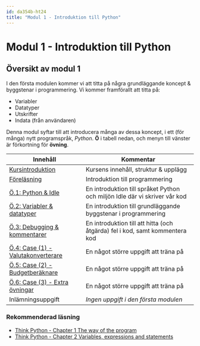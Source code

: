 ```yaml
---
id: da354b-ht24
title: "Modul 1 - Introduktion till Python"
---
```


# Modul 1 - Introduktion till Python

## Översikt av modul 1

I den första modulen kommer vi att titta på några grundläggande koncept &amp; byggstenar i programmering. Vi kommer framförallt att titta på:

- Variabler
- Datatyper
- Utskrifter
- Indata (från användaren)

Denna modul syftar till att introducera många av dessa koncept, i ett (för många) nytt programspråk, _Python_. **Ö** i tabell nedan, och menyn till vänster är förkortning för **övning**.

| Innehåll | Kommentar |
| --- | --- |
| [Kursintroduktion](../course) | Kursens innehåll, struktur & upplägg |
| [Föreläsning](../lecture) | Introduktion till programmering |
| [Ö.1: Python & Idle](../ex-1) | En introduktion till språket Python och miljön Idle där vi skriver vår kod |
| [Ö.2: Variabler & datatyper](../ex-2) | En introduktion till grundläggande byggstenar i programmering |
| [Ö.3: Debugging & kommentarer](../ex-3) | En introduktion till att hitta (och åtgärda) fel i kod, samt kommentera kod |
| [Ö.4: Case (1) - Valutakonverterare](../ex-4) | En något större uppgift att träna på |
| [Ö.5: Case (2) - Budgetberäknare](../ex-5) | En något större uppgift att träna på |
| [Ö.6: Case (3) - Extra övningar](../ex-6) | En något större uppgift att träna på |
| Inlämningsuppgift | *Ingen uppgift i den första modulen* |

### Rekommenderad läsning

- [Think Python - Chapter 1 The way of the program](http://greenteapress.com/thinkpython2/html/thinkpython2002.html)
- [Think Python - Chapter 2 Variables, expressions and statements](http://greenteapress.com/thinkpython2/html/thinkpython2003.html)